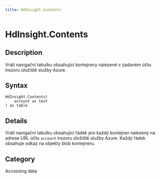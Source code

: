 ```yaml
---
title: HdInsight.Contents
---
```


# HdInsight.Contents


## Description

Vrátí navigační tabulku obsahující kontejnery nalezené v zadaném účtu trezoru úložiště služby Azure.


## Syntax

```powerquery
HdInsight.Contents(
    account as text
) as table
```


## Details

Vrátí navigační tabulku obsahující řádek pro každý kontejner nalezený na adrese URL účtu <code>account</code> trezoru úložiště služby Azure. Každý řádek obsahuje odkaz na objekty blob kontejneru.



## Category
Accessing data
